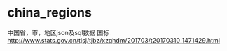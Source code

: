 # china_regions
中国省，市，地区json及sql数据
国标 http://www.stats.gov.cn/tjsj/tjbz/xzqhdm/201703/t20170310_1471429.html
